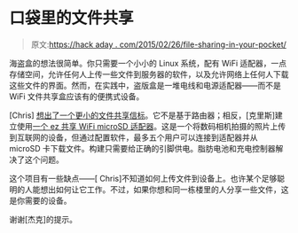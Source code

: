 # 口袋里的文件共享

> 原文:[https://hack aday . com/2015/02/26/file-sharing-in-your-pocket/](https://hackaday.com/2015/02/26/file-sharing-in-your-pocket/)

海盗盒的想法很简单。你只需要一个小小的 Linux 系统，配有 WiFi 适配器，一点存储空间，允许任何人上传一些文件到服务器的软件，以及允许网络上任何人下载这些文件的界面。然而，在实践中，盗版盒是一堆电线和电源适配器——而不是 WiFi 文件共享盒应该有的便携式设备。

[Chris] [想出了一个更小的文件共享信标](http://n-o-d-e.net/post/111648658791/how-to-create-a-tiny-wifi-file-sharing-beacon)。它不是基于路由器；相反，[克里斯]建立使用[一个 ez 共享 WiFi microSD 适配器](http://www.ezshare.com.cn/bgw032052/english/product.asp?Category_id=8)。这是一个将数码相机拍摄的照片上传到互联网的设备，但通过配置软件，最多五个用户可以连接到适配器并从 microSD 卡下载文件。构建只需要给正确的引脚供电。脂肪电池和充电控制器解决了这个问题。

这个项目有一些缺点——[ Chris]不知道如何上传文件到设备上。也许某个足够聪明的人能想出如何让它工作。不过，如果你想和同一栋楼里的人分享一些文件，这是你需要的设备。

谢谢[杰克]的提示。